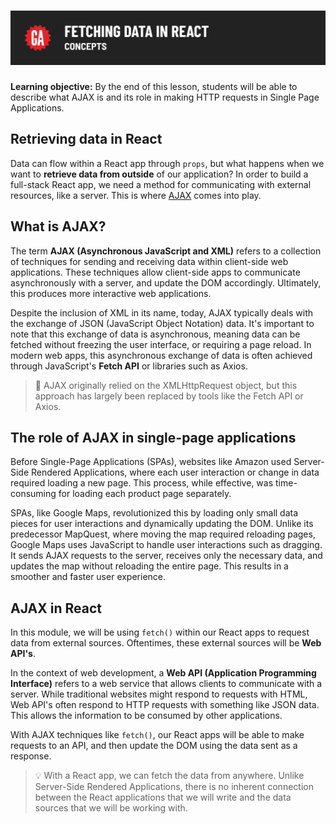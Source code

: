 # ![Fetching Data in React - Concepts](./assets/hero.png)

**Learning objective:** By the end of this lesson, students will be able to describe what AJAX is and its role in making HTTP requests in Single Page Applications.

## Retrieving data in React

Data can flow within a React app through `props`, but what happens when we want to **retrieve data from outside** of our application? In order to build a full-stack React app, we need a method for communicating with external resources, like a server. This is where [AJAX](https://developer.mozilla.org/en-US/docs/Glossary/AJAX) comes into play.

## What is AJAX?

The term **AJAX (Asynchronous JavaScript and XML)** refers to a collection of techniques for sending and receiving data within client-side web applications. These techniques allow client-side apps to communicate asynchronously with a server, and update the DOM accordingly. Ultimately, this produces more interactive web applications. 

Despite the inclusion of XML in its name, today, AJAX typically deals with the exchange of JSON (JavaScript Object Notation) data. It's important to note that this exchange of data is asynchronous, meaning data can be fetched without freezing the user interface, or requiring a page reload. In modern web apps, this asynchronous exchange of data is often achieved through JavaScript's **Fetch API** or libraries such as Axios.

> 🧠 AJAX originally relied on the XMLHttpRequest object, but this approach has largely been replaced by tools like the Fetch API or Axios.

## The role of AJAX in single-page applications

Before Single-Page Applications (SPAs), websites like Amazon used Server-Side Rendered Applications, where each user interaction or change in data required loading a new page. This process, while effective, was time-consuming for loading each product page separately.

SPAs, like Google Maps, revolutionized this by loading only small data pieces for user interactions and dynamically updating the DOM. Unlike its predecessor MapQuest, where moving the map required reloading pages, Google Maps uses JavaScript to handle user interactions such as dragging. It sends AJAX requests to the server, receives only the necessary data, and updates the map without reloading the entire page. This results in a smoother and faster user experience.

## AJAX in React

In this module, we will be using `fetch()` within our React apps to request data from external sources. Oftentimes, these external sources will be **Web API's**.

In the context of web development, a **Web API (Application Programming Interface)** refers to a web service that allows clients to communicate with a server. While traditional websites might respond to requests with HTML, Web API's often respond to HTTP requests with something like JSON data. This allows the information to be consumed by other applications.

With AJAX techniques like `fetch()`, our React apps will be able to make requests to an API, and then update the DOM using the data sent as a response. 

> 💡 With a React app, we can fetch the data from anywhere. Unlike Server-Side Rendered Applications, there is no inherent connection between the React applications that we will write and the data sources that we will be working with.